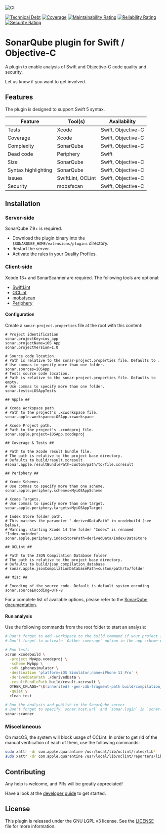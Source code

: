 
![CI](https://github.com/insideapp-oss/sonar-flutter/workflows/CI/badge.svg)

[![Technical Debt](https://sonarcloud.io/api/project_badges/measure?project=insideapp-oss_sonar-apple&metric=sqale_index)](https://sonarcloud.io/summary/new_code?id=insideapp-oss_sonar-apple)
[![Coverage](https://sonarcloud.io/api/project_badges/measure?project=insideapp-oss_sonar-apple&metric=coverage)](https://sonarcloud.io/summary/new_code?id=insideapp-oss_sonar-apple)
[![Maintainability Rating](https://sonarcloud.io/api/project_badges/measure?project=insideapp-oss_sonar-apple&metric=sqale_rating)](https://sonarcloud.io/summary/new_code?id=insideapp-oss_sonar-apple)
[![Reliability Rating](https://sonarcloud.io/api/project_badges/measure?project=insideapp-oss_sonar-apple&metric=reliability_rating)](https://sonarcloud.io/summary/new_code?id=insideapp-oss_sonar-apple)
[![Security Rating](https://sonarcloud.io/api/project_badges/measure?project=insideapp-oss_sonar-apple&metric=security_rating)](https://sonarcloud.io/summary/new_code?id=insideapp-oss_sonar-apple)


# SonarQube plugin for Swift / Objective-C

A plugin to enable analysis of Swift and Objective-C code quality and security.

Let us know if you want to get involved.

## Features

The plugin is designed to support Swift 5 syntax.

| Feature             | Tool(s)           | Availability       |
|---------------------|-------------------|--------------------|
| Tests               | Xcode             | Swift, Objective-C |
| Coverage            | Xcode             | Swift, Objective-C |
| Complexity          | SonarQube         | Swift, Objective-C |
| Dead code           | Periphery         | Swift              |
| Size                | SonarQube         | Swift, Objective-C |
| Syntax highlighting | SonarQube         | Swift, Objective-C |
| Issues              | SwiftLint, OCLint | Swift, Objective-C |
| Security            | mobsfscan         | Swift, Objective-C |

## Installation

### Server-side

SonarQube 7.9+ is required.

- Download the plugin binary into the ``$SONARQUBE_HOME/extensions/plugins`` directory.
- Restart the server.
- Activate the rules in your Quality Profiles.

### Client-side

Xcode 13+ and SonarScanner are required.
The following tools are optional:

- [SwiftLint](https://github.com/realm/SwiftLint)
- [OCLint](https://oclint.org/)
- [mobsfscan](https://github.com/MobSF/mobsfscan)
- [Periphery](https://github.com/peripheryapp/periphery)

#### Configuration

Create a ``sonar-project.properties`` file at the root with this content:

```properties
# Project identification
sonar.projectKey=ios_app
sonar.projectName=iOS App
sonar.projectVersion=1.0
	
# Source code location.
# Path is relative to the sonar-project.properties file. Defaults to .
# Use commas to specify more than one folder.
sonar.sources=iOSApp
# Tests source code location.
# Path is relative to the sonar-project.properties file. Defaults to empty.
# Use commas to specify more than one folder.
sonar.tests=iOSAppTests

## Apple ##

# Xcode Workspace path.
# Path to the project's .xcworkspace file.
sonar.apple.workspace=iOSApp.xcworkspace

# Xcode Project path.
# Path to the project's .xcodeproj file.
sonar.apple.project=iOSApp.xcodeproj

## Coverage & Tests ##

# Path to the Xcode result bundle file. 
# The path is relative to the project base directory.
# Defaults to build/result.xcresult
#sonar.apple.resultBundlePath=custom/path/to/file.xcresult

## Periphery ##

# Xcode Schemes.
# Use commas to specify more than one scheme.
sonar.apple.periphery.schemes=MyiOSAppScheme

# Xcode Targets.
# Use commas to specify more than one target.
sonar.apple.periphery.targets=MyiOSAppTarget

# Index Store folder path.
# This matches the parameter "-derivedDataPath" in xcodebuild (see below).
# Warning: starting Xcode 14 the folder "Index" is renamed "Index.noindex".
sonar.apple.periphery.indexStorePath=derivedData/Index/DataStore

## OCLint ##

# Path to the JSON Compilation Database folder
# The path is relative to the project base directory.
# Defaults to build/json_compilation_database
# sonar.apple.jsonCompilationDatabasePath=custom/path/to/folder

## Misc ##

# Encoding of the source code. Default is default system encoding.
sonar.sourceEncoding=UTF-8
```

For a complete list of available options, please refer to the [SonarQube documentation](https://docs.sonarqube.org/latest/analysis/analysis-parameters/).

#### Run analysis

Use the following commands from the root folder to start an analysis:

```bash
# Don't forget to add -workspace to the build command if your project is part of a workspace
# Don't forget to activate 'Gather coverage' option in the app scheme or add '-enableCodeCoverage YES' to the following command

# Run tests 
xcrun xcodebuild \
  -project MyApp.xcodeproj \
  -scheme MyApp \
  -sdk iphonesimulator \
  -destination 'platform=iOS Simulator,name=iPhone 11 Pro' \
  -derivedDataPath ./derivedData \
  -resultBundlePath build/result.xcresult \
  OTHER_CFLAGS="\$(inherited) -gen-cdb-fragment-path build/compilation_database" \
  -quiet \
  clean test

# Run the analysis and publish to the SonarQube server
# Don't forget to specify `sonar.host.url` and `sonar.login` in `sonar-project.properties` or supply it to the following command.
sonar-scanner
```

### Miscellaneous

On macOS, the system will block usage of OCLint. In order to get rid of the manual verification of each of them, use the following commands:

```bash
sudo xattr -dr com.apple.quarantine /usr/local/lib/oclint/rules/lib*
sudo xattr -dr com.apple.quarantine /usr/local/lib/oclint/reporters/lib*
```

## Contributing

Any help is welcome, and PRs will be greatly appreciated!

Have a look at the [developer guide](https://github.com/insideapp-oss/sonar-apple/blob/main/DEVELOP.md) to get started.

## License

This plugin is released under the GNU LGPL v3 license. See the [LICENSE](https://github.com/insideapp-oss/sonar-apple/blob/main/LICENSE.md) file for more information.
